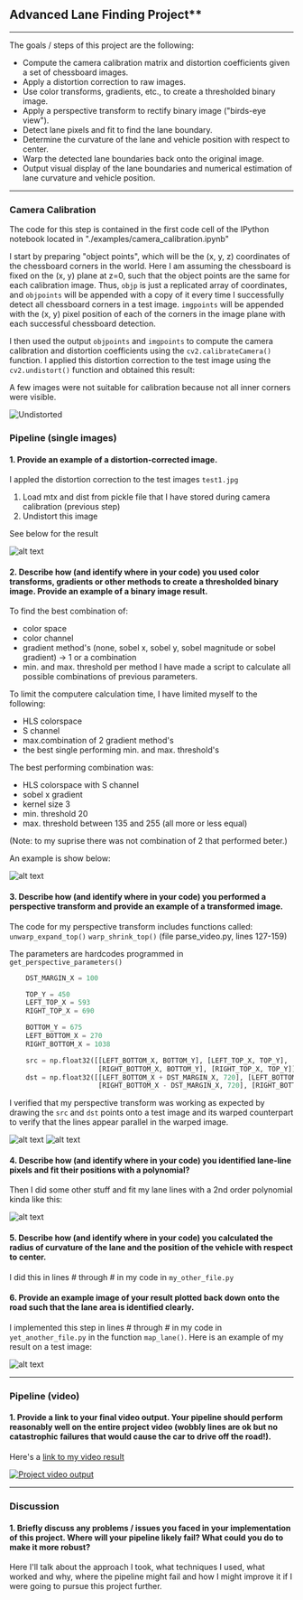 
## Advanced Lane Finding Project**

---

The goals / steps of this project are the following:

* Compute the camera calibration matrix and distortion coefficients given a set of chessboard images.
* Apply a distortion correction to raw images.
* Use color transforms, gradients, etc., to create a thresholded binary image.
* Apply a perspective transform to rectify binary image ("birds-eye view").
* Detect lane pixels and fit to find the lane boundary.
* Determine the curvature of the lane and vehicle position with respect to center.
* Warp the detected lane boundaries back onto the original image.
* Output visual display of the lane boundaries and numerical estimation of lane curvature and vehicle position.

[//]: # (Image References)

[image1]: ./examples/test_undist1.png "Undistorted"
[image2]: ./examples/test_undist2.png "Road Undistorted"
[image3]: ./examples/test1x_4.png "Sobel x gradient example"
[image4a]: ./examples/straight_lines1.jpg "Warp Example"
[image4b]: ./examples/straight_lines1_unwarp.jpg "Warp Example"
[image5]: ./examples/color_fit_lines.jpg "Fit Visual"
[image6]: ./examples/video_still.jpg "Output"
[video1]: ./test_videos_output/project_video_out.mp4 "Video"

---

### Camera Calibration

The code for this step is contained in the first code cell of the IPython notebook located in "./examples/camera_calibration.ipynb"

I start by preparing "object points", which will be the (x, y, z) coordinates of the chessboard corners in the world. Here I am assuming the chessboard is fixed on the (x, y) plane at z=0, such that the object points are the same for each calibration image.  Thus, `objp` is just a replicated array of coordinates, and `objpoints` will be appended with a copy of it every time I successfully detect all chessboard corners in a test image.  `imgpoints` will be appended with the (x, y) pixel position of each of the corners in the image plane with each successful chessboard detection.  

I then used the output `objpoints` and `imgpoints` to compute the camera calibration and distortion coefficients using the `cv2.calibrateCamera()` function.  I applied this distortion correction to the test image using the `cv2.undistort()` function and obtained this result: 

A few images were not suitable for calibration because not all inner corners were visible.

![Undistorted][image1]

### Pipeline (single images)

#### 1. Provide an example of a distortion-corrected image.

I appled the distortion correction to the test images `test1.jpg`

1. Load mtx and dist from pickle file that I have stored during camera calibration (previous step)
2. Undistort this image

See below for the result

![alt text][image2]

#### 2. Describe how (and identify where in your code) you used color transforms, gradients or other methods to create a thresholded binary image.  Provide an example of a binary image result.

To find the best combination of:
- color space
- color channel
- gradient method's (none, sobel x, sobel y, sobel magnitude or sobel gradient) -> 1 or a combination
- min. and max. threshold per method
I have made a script to calculate all possible combinations of previous parameters.

To limit the computere calculation time, I have limited myself to the following:
- HLS colorspace
- S channel
- max.combination of 2 gradient method's
- the best single performing min. and max. threshold's

The best performing combination was:
- HLS colorspace with S channel
- sobel x gradient
- kernel size 3
- min. threshold 20
- max. threshold between 135 and 255 (all more or less equal)

(Note: to my suprise there was not combination of 2 that performed beter.)

An example is show below:

![alt text][image3]

#### 3. Describe how (and identify where in your code) you performed a perspective transform and provide an example of a transformed image.

The code for my perspective transform includes functions called:
`unwarp_expand_top()`
`warp_shrink_top()`
(file parse_video.py, lines 127-159)

The parameters are hardcodes programmed in
`get_perspective_parameters()`


```python
    DST_MARGIN_X = 100

    TOP_Y = 450
    LEFT_TOP_X = 593
    RIGHT_TOP_X = 690

    BOTTOM_Y = 675
    LEFT_BOTTOM_X = 270
    RIGHT_BOTTOM_X = 1038

    src = np.float32([[LEFT_BOTTOM_X, BOTTOM_Y], [LEFT_TOP_X, TOP_Y],
                      [RIGHT_BOTTOM_X, BOTTOM_Y], [RIGHT_TOP_X, TOP_Y]])
    dst = np.float32([[LEFT_BOTTOM_X + DST_MARGIN_X, 720], [LEFT_BOTTOM_X + DST_MARGIN_X, 0],
                      [RIGHT_BOTTOM_X - DST_MARGIN_X, 720], [RIGHT_BOTTOM_X - DST_MARGIN_X, 0]])

```

I verified that my perspective transform was working as expected by drawing the `src` and `dst` points onto a test image and its warped counterpart to verify that the lines appear parallel in the warped image.

![alt text][image4a]
![alt text][image4b]

#### 4. Describe how (and identify where in your code) you identified lane-line pixels and fit their positions with a polynomial?

Then I did some other stuff and fit my lane lines with a 2nd order polynomial kinda like this:

![alt text][image5]

#### 5. Describe how (and identify where in your code) you calculated the radius of curvature of the lane and the position of the vehicle with respect to center.

I did this in lines # through # in my code in `my_other_file.py`

#### 6. Provide an example image of your result plotted back down onto the road such that the lane area is identified clearly.

I implemented this step in lines # through # in my code in `yet_another_file.py` in the function `map_lane()`.  Here is an example of my result on a test image:

![alt text][image6]

---

### Pipeline (video)

#### 1. Provide a link to your final video output.  Your pipeline should perform reasonably well on the entire project video (wobbly lines are ok but no catastrophic failures that would cause the car to drive off the road!).

Here's a [link to my video result](./project_video.mp4)

[![Project video output](https://img.youtube.com/vi/Czy-N3KYDc0/0.jpg)](https://www.youtube.com/watch?v=Czy-N3KYDc0)

---

### Discussion

#### 1. Briefly discuss any problems / issues you faced in your implementation of this project.  Where will your pipeline likely fail?  What could you do to make it more robust?

Here I'll talk about the approach I took, what techniques I used, what worked and why, where the pipeline might fail and how I might improve it if I were going to pursue this project further.  
